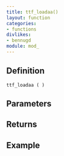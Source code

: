 ```yaml
---
title: ttf_loadaa()
layout: function
categories:
- functions
divlikes:
- bennugd
module: mod_
---
```


## Definition

    ttf_loadaa ( )

## Parameters

## Returns

## Example
